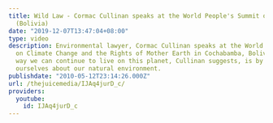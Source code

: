 ```yaml
---
title: Wild Law - Cormac Cullinan speaks at the World People's Summit on Climate Change
  (Bolivia)
date: "2019-12-07T13:47:04+08:00"
type: video
description: Environmental lawyer, Cormac Cullinan speaks at the World People's Summit
  on Climate Change and the Rights of Mother Earth in Cochabamba, Bolivia. The only
  way we can continue to live on this planet, Cullinan suggests, is by re-educating
  ourselves about our natural environment.
publishdate: "2010-05-12T23:14:26.000Z"
url: /thejuicemedia/IJAq4jurD_c/
providers:
  youtube:
    id: IJAq4jurD_c
---
```

